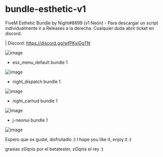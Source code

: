 # bundle-esthetic-v1
FiveM Esthetic Bundle by Night#8899 (v1 Neón) - Para descargar un script individualmente ir a Releases a la derecha. Cualquier duda abrir ticket en discord.

| Discord: https://discord.gg/wfPKxjGgTN

![image](https://user-images.githubusercontent.com/101990128/201919451-384ffda0-76cc-4b5a-8f61-f9a0a3fad1d1.png)

- esx_menu_default bundle 1

![image](https://user-images.githubusercontent.com/101990128/201919494-a8b18bf6-728d-49f1-8737-5a3d4823424d.png)

- night_dispatch bundle 1

![image](https://user-images.githubusercontent.com/101990128/201919527-b60239e6-4a11-4c96-94fa-e3e252a3c8da.png)

- night_carhud bundle 1

![image](https://user-images.githubusercontent.com/101990128/201919553-1141ffd1-edad-4192-8c39-938947407d74.png)

- j-neonui bundle 1

![image](https://user-images.githubusercontent.com/101990128/201919575-4005e2b1-53ab-4753-a697-e9556bc24e60.png)

Espero que os guste, disfrutadlo :)
I hope you like it, enjoy it :)

grasias zGqnis por el betatester, zGqnis el rey :)
